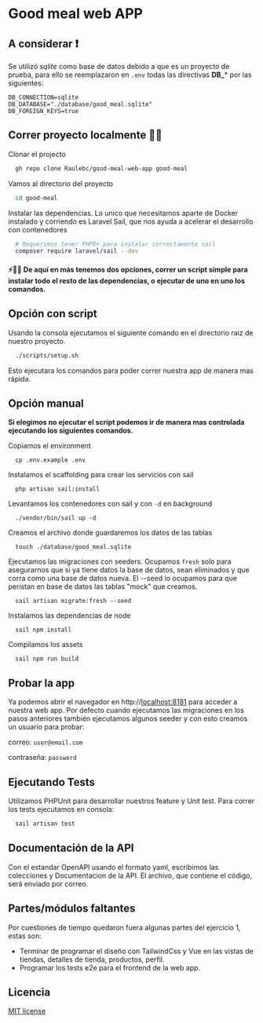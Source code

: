 # Good meal **web APP**



## A considerar ❗

Se utilizó *sqlite* como base de datos debido a que es un proyecto de prueba, para ello se reemplazaron en `.env` todas las directivas **DB_***  por las siguientes:

```
DB_CONNECTION=sqlite
DB_DATABASE="./database/good_meal.sqlite"
DB_FOREIGN_KEYS=true
```

## Correr proyecto localmente 🏃‍♀️

Clonar el projecto

```bash
  gh repo clone Raulebc/good-meal-web-app good-meal
```

Vamos al directorio del proyecto

```bash
  cd good-meal
```

Instalar las dependencias. Lo unico que necesitamos aparte de Docker instalado y corriendo es Laravel Sail, que nos ayuda a acelerar el desarrollo con contenedores


```bash
  # Requerimos tener PHP8+ para instalar correctamente sail
  composer require laravel/sail --dev
```

####  ⚡️🏃🏻 De aquí en más tenemos dos opciones, correr un script simple para instalar todo el resto de las dependencias, o ejecutar de uno en uno los comandos.

## Opción con script

Usando la consola ejecutamos el siguiente comando en el directorio raiz de nuestro proyecto.

```bash
  ./scripts/setup.sh
```
Esto ejecutara los comandos para poder correr nuestra app de manera mas rápida.

## Opción manual

**Si elegimos no ejecutar el script podemos ir de manera mas controlada ejecutando los siguientes comandos.**

Copiamos el environment

```
  cp .env.example .env
```

Instalamos el scaffolding para crear los servicios con sail

```
  php artisan sail:install
```

Levantamos los contenedores con sail y con `-d` en background

```
  ./vendor/bin/sail up -d
```

Creamos el archivo donde guardaremos los datos de las tablas

```
  touch ./database/good_meal.sqlite
```

Ejecutamos las migraciones con seeders. Ocupamos `fresh` solo para asegurarnos que si ya tiene datos la base de datos, sean eliminados
y que corra como una base de datos nueva. El --seed lo ocupamos para que peristan en base de datos las tablas "mock" que creamos.

```
  sail artisan migrate:fresh --seed
```

Instalamos las dependencias de node

```
  sail npm install
```
Compilamos los assets

```
  sail npm run build
```

## **Probar la app**

Ya podemos abrir el navegador en http://[localhost:8181](http://localhost:8181) para acceder a nuestra web app.
Por defecto cuando ejecutamos las migraciones en los pasos anteriores también ejecutamos algunos seeder y con esto creamos un usuario para probar:
  
  correo: `user@email.com`
  
  contraseña: `password`


## **Ejecutando Tests**

Utilizamos PHPUnit para desarrollar nuestros feature y Unit test. Para correr los tests ejecutamos en consola:

```bash
  sail artisan test
```

## Documentación de la API
Con el estandar OpenAPI usando el formato yaml, escribimos las colecciones y Documentacion de la API.
El archivo, que contiene el código, será enviado por correo.

## **Partes/módulos faltantes**
Por cuestiones de tiempo quedaron fuera algunas partes del ejercicio 1, estas son:
- Terminar de programar el diseño con TailwindCss y Vue en las vistas de tiendas, detalles de tienda, productos, perfil.
- Programar los tests e2e para el frontend de la web app.


## Licencia

[MIT license](https://opensource.org/licenses/MIT)

